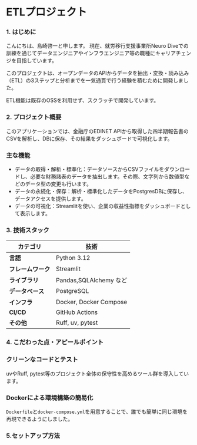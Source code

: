 # ETLプロジェクト

### 1. はじめに
こんにちは、島崎啓一と申します。
現在、就労移行支援事業所Neuro Diveでの訓練を通じてデータエンジニアやインフラエンジニア等の職種にキャリアチェンジを目指しています。

このプロジェクトは、オープンデータのAPIからデータを抽出・変換・読み込み（ETL）の3ステップと分析までを一気通貫で行う経験を積むために開発しました。

ETL機能は既存のOSSを利用せず、スクラッチで開発しています。

### 2. プロジェクト概要

このアプリケーションでは、金融庁のEDINET APIから取得した四半期報告書のCSVを解析し、DBに保存、その結果をダッシュボードで可視化します。

### 主な機能
- データの取得・解析・標準化：データソースからCSVファイルをダウンロードし、必要な財務諸表のデータを抽出します。その際、文字列から数値型などのデータ型の変更も行います。
- データの永続化・保存：解析・標準化したデータをPostgresDBに保存し、データアクセスを提供します。
- データの可視化：Streamlitを使い、企業の収益性指標をダッシュボードとして表示します。

### 3. 技術スタック
| カテゴリ       | 技術                              |
| --------------| -------------------------------- |
| **言語**       | Python 3.12                      |
| **フレームワーク** | Streamlit                      |
| **ライブラリ**   | Pandas,SQLAlchemy など           |
| **データベース** |  PostgreSQL                      |
| **インフラ**     | Docker, Docker Compose          |
| **CI/CD**      | GitHub Actions                   |
| **その他**      | Ruff, uv, pytest                 |

### 4. こだわった点・アピールポイント

### クリーンなコードとテスト
uvやRuff, pytest等のプロジェクト全体の保守性を高めるツール群を導入しています。

### Dockerによる環境構築の簡易化
`Dockerfile`と`docker-compose.yml`を用意することで、誰でも簡単に同じ環境を再現できるようにしました。

### 5.セットアップ方法